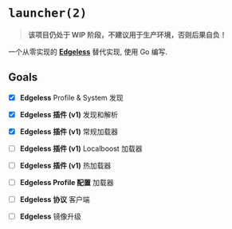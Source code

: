 # `launcher(2)`

> **该项目仍处于 WIP 阶段，不建议用于生产环境，否则后果自负！**

一个从零实现的 [**Edgeless**](https://github.com/EdgelessPE/Edgeless) 替代实现, 使用 Go 编写.


## Goals
- [x] **Edgeless** Profile & System 发现
- [x] **Edgeless 插件 (v1)** 发现和解析
- [x] **Edgeless 插件 (v1)** 常规加载器
- [ ] **Edgeless 插件 (v1)** Localboost 加载器
- [ ] **Edgeless 插件 (v1)** 热加载器
- [ ] **Edgeless Profile 配置** 加载器
- [ ] **Edgeless 协议** 客户端
- [ ] **Edgeless** 镜像升级

